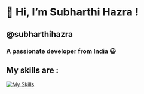 # 👋 Hi, I’m Subharthi Hazra !
## @subharthihazra

### A passionate developer from India 😃

## My skills are :
[![My Skills](https://skillicons.dev/icons?i=js,html,css,nodejs,c,cpp,mysql,linux,git,github)](https://skillicons.dev)
